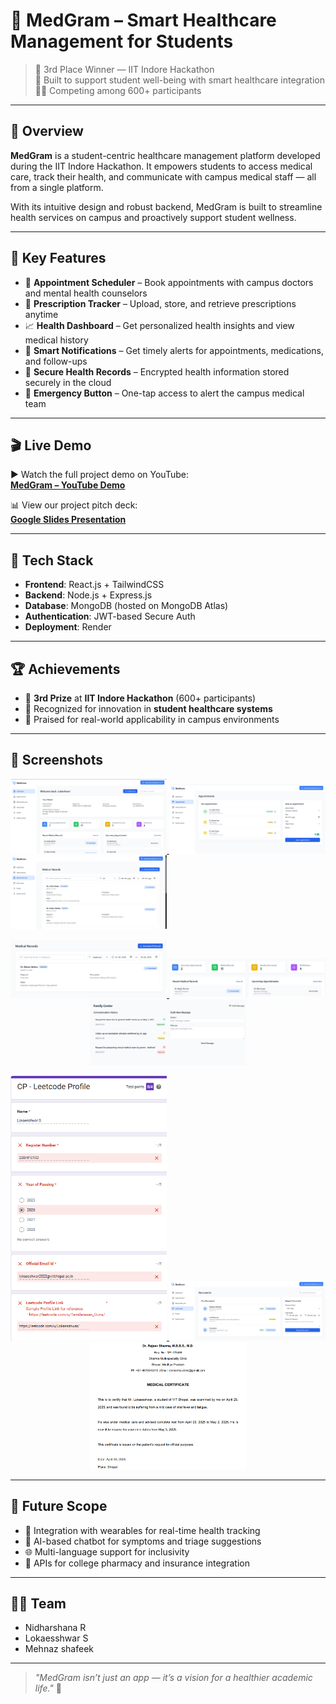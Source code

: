 # 🏥 MedGram – Smart Healthcare Management for Students

> 🥉 3rd Place Winner — IIT Indore Hackathon  
> 🧠 Built to support student well-being with smart healthcare integration  
> 🧑‍🎓 Competing among 600+ participants

---

## 🚀 Overview

**MedGram** is a student-centric healthcare management platform developed during the IIT Indore Hackathon. It empowers students to access medical care, track their health, and communicate with campus medical staff — all from a single platform.  

With its intuitive design and robust backend, MedGram is built to streamline health services on campus and proactively support student wellness.

---

## 🎯 Key Features

- 📅 **Appointment Scheduler** – Book appointments with campus doctors and mental health counselors  
- 💊 **Prescription Tracker** – Upload, store, and retrieve prescriptions anytime  
- 📈 **Health Dashboard** – Get personalized health insights and view medical history  
- 🔔 **Smart Notifications** – Get timely alerts for appointments, medications, and follow-ups  
- 🔐 **Secure Health Records** – Encrypted health information stored securely in the cloud  
- 📍 **Emergency Button** – One-tap access to alert the campus medical team  

---

## 🎬 Live Demo

▶️ Watch the full project demo on YouTube:  
**[MedGram – YouTube Demo](https://www.youtube.com/watch?v=CvyqFFquXvk)**

📊 View our project pitch deck:  
**[Google Slides Presentation](https://docs.google.com/presentation/d/11u8jKE8utqQLR8BY-ITcERKj_09sPA5x/edit?usp=sharing&ouid=114877211337371446815&rtpof=true&sd=true)**

---

## 🧠 Tech Stack

- **Frontend**: React.js + TailwindCSS  
- **Backend**: Node.js + Express.js  
- **Database**: MongoDB (hosted on MongoDB Atlas)  
- **Authentication**: JWT-based Secure Auth  
- **Deployment**: Render  

---

## 🏆 Achievements

- 🥉 **3rd Prize** at **IIT Indore Hackathon** (600+ participants)  
- 🚀 Recognized for innovation in **student healthcare systems**  
- 🏫 Praised for real-world applicability in campus environments

---

## 📸 Screenshots

><p align="center">
  <a href="Screenshot 2025-04-30 221225.png">
    <img src="Screenshot 2025-04-30 221225.png" alt="Screenshot 1" width="250"/>
  </a>
  <a href="Screenshot 2025-04-30 221330.png">
    <img src="Screenshot 2025-04-30 221330.png" alt="Screenshot 2" width="250"/>
  </a>
  <a href="Screenshot 2025-04-30 221725.png">
    <img src="Screenshot 2025-04-30 221725.png" alt="Screenshot 3" width="250"/>
  </a>
</p>

<p align="center">
  <a href="Screenshot 2025-04-30 221819.png">
    <img src="Screenshot 2025-04-30 221819.png" alt="Screenshot 4" width="250"/>
  </a>
  <a href="Screenshot 2025-04-30 221943.png">
    <img src="Screenshot 2025-04-30 221943.png" alt="Screenshot 5" width="250"/>
  </a>
  <a href="Screenshot 2025-04-30 222008.png">
    <img src="Screenshot 2025-04-30 222008.png" alt="Screenshot 6" width="250"/>
  </a>
</p>

<p align="center">
  <a href="Screenshot 2025-04-30 233932.png">
    <img src="Screenshot 2025-04-30 233932.png" alt="Screenshot 7" width="250"/>
  </a>
  <a href="Screenshot 2025-05-01 004823.png">
    <img src="Screenshot 2025-05-01 004823.png" alt="Screenshot 8" width="250"/>
  </a>
  <a href="Screenshot 2025-05-01 004834.png">
    <img src="Screenshot 2025-05-01 004834.png" alt="Screenshot 9" width="250"/>
  </a>
</p>

--- 

## 📌 Future Scope

- 🔗 Integration with wearables for real-time health tracking  
- 🤖 AI-based chatbot for symptoms and triage suggestions  
- 🌐 Multi-language support for inclusivity  
- 💼 APIs for college pharmacy and insurance integration  

---

## 👨‍💻 Team

- Nidharshana R 
- Lokaesshwar S
- Mehnaz shafeek

---


> _"MedGram isn’t just an app — it’s a vision for a healthier academic life."_ 💙

